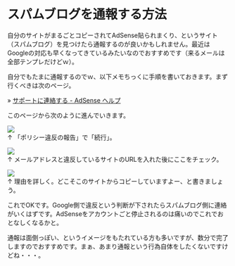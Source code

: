 # スパムブログを通報する方法

自分のサイトがまるごとコピーされてAdSense貼られまくり、というサイト（スパムブログ）を見つけたら通報するのが良いかもしれません。最近はGoogleの対応も早くなってきているみたいなのでおすすめです（来るメールは全部テンプレだけどｗ）。

自分でもたまに通報するのでｗ、以下メモちっくに手順を書いておきます。まず行くべきは次のページ。

» [サポートに連絡する - AdSense ヘルプ](https://www.google.com/adsense/support/bin/request.py?)

このページから次のように進んでいきます。


<img src="http://www.ideaxidea.com/wp-content/uploads/2009/01/spam1.gif" /><br>
↑ 「ポリシー違反の報告」で「続行」。

<img src="http://www.ideaxidea.com/wp-content/uploads/2009/01/spam2.gif" /><br>
↑ メールアドレスと違反しているサイトのURLを入れた後にここをチェック。

<img src="http://www.ideaxidea.com/wp-content/uploads/2009/01/spam3.gif" /><br>
↑ 理由を詳しく。どこそこのサイトからコピーしていますよー、と書きましょう。

これでOKです。Google側で違反という判断が下されたらスパムブログ側に連絡がいくはずです。AdSenseをアカウントごと停止されるのは痛いのでこれでおとなしくなるかと。

通報は面倒っぽい、というイメージをもたれている方も多いですが、数分で完了しますのでおすすめです。まぁ、あまり通報という行為自体をしたくないですけどね・・・。

<!--
http://12.media.tumblr.com/JMpk9dRVoiqj9uzpY2JtAhDlo1_500.jpg

http://www.kiva.org/img/w800/231960.jpg

http://data.tumblr.com/L3x6F9biriocdz5vDsypoMP4o1_500.jpg

http://data.tumblr.com/2dV7wpoYcimadgddtspkqDsUo1_500.jpg

http://data.tumblr.com/2dV7wpoYcikjzc3oja8b1IX5o1_500.jpg

http://de.fishki.net/picsw/122008/26/men/033.jpg

http://upload.wikimedia.org/wikipedia/en/7/7e/Floppy_disk_300_dpi.jpg

http://media.tumblr.com/cdvDAoiSThms1t8t2qYfnsybo1_500.jpg

http://www.rainbowmonkey.de/imgs/print/cartoon_mickey.jpg

http://image.blog.livedoor.jp/turiotoko/imgs/5/c/5cd7f958.JPG

http://media.tumblr.com/6hT7IIFQnfma1tybSILBQ91mo1_500.jpg

http://people.mozilla.com/~faaborg/files/20081021-visualHierarchyAndCustomization/squintTest.png

http://www.mariowiki.com/images/5/5b/BeeMario.jpg

http://www.chunichi.co.jp/chuspo/image/menu/doala50x50banner.gif

http://www.fotoknudsen.no/archive48/020520050154y7xgAxCLU7ePSGtweQ/medium/2002200723461cjRuZLYpmaW1TvyTJ.JPG?91

http://galeon.com/agustinhuarte2/secuencia_01/zoofilia_05_jpg.jpg

http://farm4.static.flickr.com/3226/2697711893_be25871db6_b.jpg

http://knowingtheworld.com/clipart/disney/mickey/10.gif
-->

